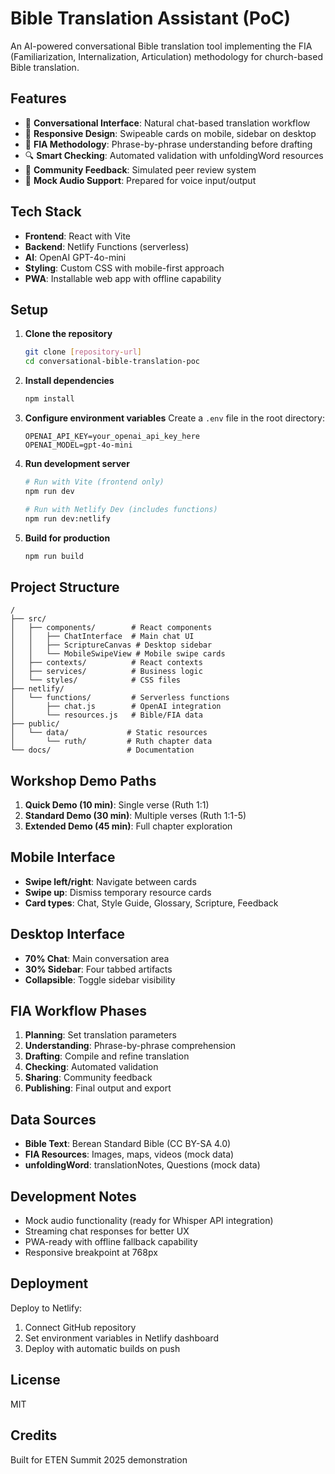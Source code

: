 # Bible Translation Assistant (PoC)

An AI-powered conversational Bible translation tool implementing the FIA (Familiarization, Internalization, Articulation) methodology for church-based Bible translation.

## Features

- 🎯 **Conversational Interface**: Natural chat-based translation workflow
- 📱 **Responsive Design**: Swipeable cards on mobile, sidebar on desktop
- 📖 **FIA Methodology**: Phrase-by-phrase understanding before drafting
- 🔍 **Smart Checking**: Automated validation with unfoldingWord resources
- 💬 **Community Feedback**: Simulated peer review system
- 🎤 **Mock Audio Support**: Prepared for voice input/output

## Tech Stack

- **Frontend**: React with Vite
- **Backend**: Netlify Functions (serverless)
- **AI**: OpenAI GPT-4o-mini
- **Styling**: Custom CSS with mobile-first approach
- **PWA**: Installable web app with offline capability

## Setup

1. **Clone the repository**

   ```bash
   git clone [repository-url]
   cd conversational-bible-translation-poc
   ```

2. **Install dependencies**

   ```bash
   npm install
   ```

3. **Configure environment variables**
   Create a `.env` file in the root directory:

   ```
   OPENAI_API_KEY=your_openai_api_key_here
   OPENAI_MODEL=gpt-4o-mini
   ```

4. **Run development server**

   ```bash
   # Run with Vite (frontend only)
   npm run dev

   # Run with Netlify Dev (includes functions)
   npm run dev:netlify
   ```

5. **Build for production**
   ```bash
   npm run build
   ```

## Project Structure

```
/
├── src/
│   ├── components/        # React components
│   │   ├── ChatInterface  # Main chat UI
│   │   ├── ScriptureCanvas # Desktop sidebar
│   │   └── MobileSwipeView # Mobile swipe cards
│   ├── contexts/          # React contexts
│   ├── services/          # Business logic
│   └── styles/            # CSS files
├── netlify/
│   └── functions/         # Serverless functions
│       ├── chat.js        # OpenAI integration
│       └── resources.js   # Bible/FIA data
├── public/
│   └── data/             # Static resources
│       └── ruth/         # Ruth chapter data
└── docs/                 # Documentation

```

## Workshop Demo Paths

1. **Quick Demo (10 min)**: Single verse (Ruth 1:1)
2. **Standard Demo (30 min)**: Multiple verses (Ruth 1:1-5)
3. **Extended Demo (45 min)**: Full chapter exploration

## Mobile Interface

- **Swipe left/right**: Navigate between cards
- **Swipe up**: Dismiss temporary resource cards
- **Card types**: Chat, Style Guide, Glossary, Scripture, Feedback

## Desktop Interface

- **70% Chat**: Main conversation area
- **30% Sidebar**: Four tabbed artifacts
- **Collapsible**: Toggle sidebar visibility

## FIA Workflow Phases

1. **Planning**: Set translation parameters
2. **Understanding**: Phrase-by-phrase comprehension
3. **Drafting**: Compile and refine translation
4. **Checking**: Automated validation
5. **Sharing**: Community feedback
6. **Publishing**: Final output and export

## Data Sources

- **Bible Text**: Berean Standard Bible (CC BY-SA 4.0)
- **FIA Resources**: Images, maps, videos (mock data)
- **unfoldingWord**: translationNotes, Questions (mock data)

## Development Notes

- Mock audio functionality (ready for Whisper API integration)
- Streaming chat responses for better UX
- PWA-ready with offline fallback capability
- Responsive breakpoint at 768px

## Deployment

Deploy to Netlify:

1. Connect GitHub repository
2. Set environment variables in Netlify dashboard
3. Deploy with automatic builds on push

## License

MIT

## Credits

Built for ETEN Summit 2025 demonstration
